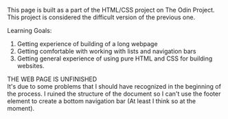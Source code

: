 This page is built as a part of the HTML/CSS project on The Odin Project. This project is considered the difficult version of the previous one.

Learning Goals:
1. Getting experience of building of a long webpage
2. Getting comfortable with working with lists and navigation bars
3. Getting general experience of using pure HTML and CSS for building websites.

THE WEB PAGE IS UNFINISHED<br>
It's due to some problems that I should have recognized in the beginning of the process. I ruined the structure of the document so I can't use the footer element to create a bottom navigation bar (At least I think so at the moment). 